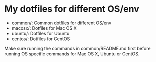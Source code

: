 # My dotfiles for different OS/env

- common/: Common dotfiles for different OS/env
- macosx/: Dotfiles for Mac OS X
- ubuntu/: Dotfiles for Ubuntu
- centos/: Dotfiles for CentOS

Make sure running the commands in common/README.md first before running OS specific
commands for Mac OS X, Ubuntu or CentOS.
